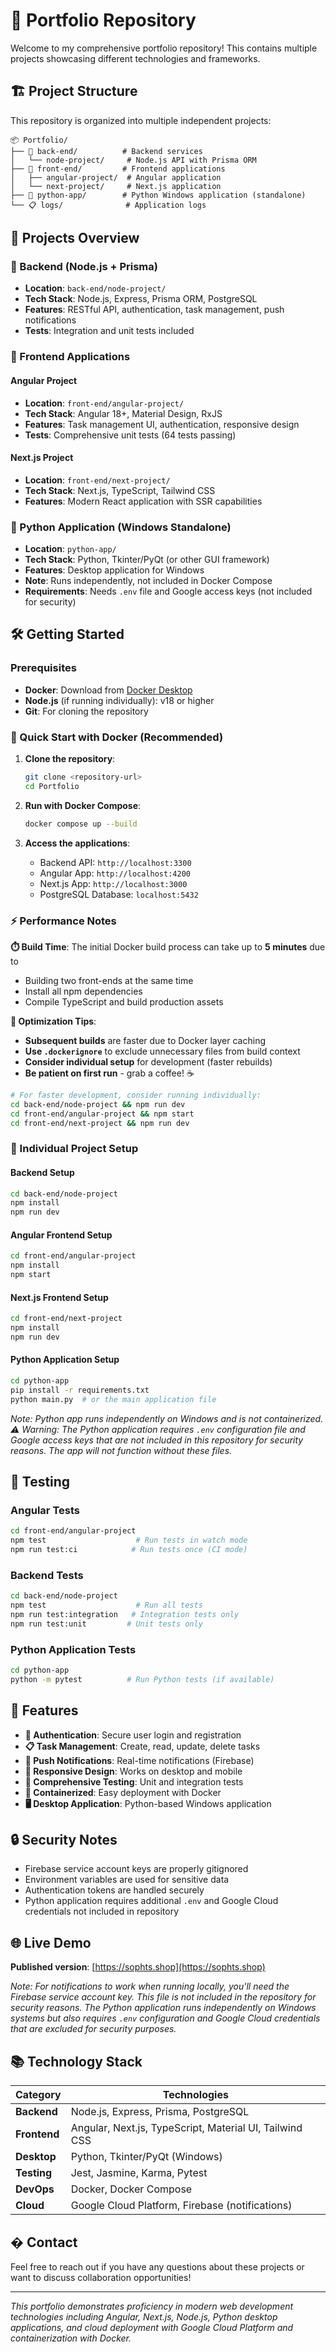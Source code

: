 # 📁 Portfolio Repository

Welcome to my comprehensive portfolio repository! This contains multiple projects showcasing different technologies and frameworks.

## 🏗️ Project Structure

This repository is organized into multiple independent projects:

```
📦 Portfolio/
├── 🔧 back-end/          # Backend services
│   └── node-project/     # Node.js API with Prisma ORM
├── 🎨 front-end/         # Frontend applications
│   ├── angular-project/  # Angular application
│   └── next-project/     # Next.js application
├── 🐍 python-app/        # Python Windows application (standalone)
└── 📋 logs/              # Application logs
```

## 🚀 Projects Overview

### 🔧 Backend (Node.js + Prisma)
- **Location**: `back-end/node-project/`
- **Tech Stack**: Node.js, Express, Prisma ORM, PostgreSQL
- **Features**: RESTful API, authentication, task management, push notifications
- **Tests**: Integration and unit tests included

### 🎨 Frontend Applications

#### Angular Project
- **Location**: `front-end/angular-project/`
- **Tech Stack**: Angular 18+, Material Design, RxJS
- **Features**: Task management UI, authentication, responsive design
- **Tests**: Comprehensive unit tests (64 tests passing)

#### Next.js Project
- **Location**: `front-end/next-project/`
- **Tech Stack**: Next.js, TypeScript, Tailwind CSS
- **Features**: Modern React application with SSR capabilities

### 🐍 Python Application (Windows Standalone)
- **Location**: `python-app/`
- **Tech Stack**: Python, Tkinter/PyQt (or other GUI framework)
- **Features**: Desktop application for Windows
- **Note**: Runs independently, not included in Docker Compose
- **Requirements**: Needs `.env` file and Google access keys (not included for security)

## 🛠️ Getting Started

### Prerequisites
- **Docker**: Download from [Docker Desktop](https://www.docker.com/products/docker-desktop/)
- **Node.js** (if running individually): v18 or higher
- **Git**: For cloning the repository

### 🐳 Quick Start with Docker (Recommended)

1. **Clone the repository**:
   ```bash
   git clone <repository-url>
   cd Portfolio
   ```

2. **Run with Docker Compose**:
   ```bash
   docker compose up --build
   ```

3. **Access the applications**:
   - Backend API: `http://localhost:3300`
   - Angular App: `http://localhost:4200`
   - Next.js App: `http://localhost:3000`
   - PostgreSQL Database: `localhost:5432`

### ⚡ Performance Notes

**⏱️ Build Time**: The initial Docker build process can take up to **5 minutes** due to
- Building two front-ends at the same time
- Install all npm dependencies
- Compile TypeScript and build production assets

**🚀 Optimization Tips**:
- **Subsequent builds** are faster due to Docker layer caching
- **Use `.dockerignore`** to exclude unnecessary files from build context
- **Consider individual setup** for development (faster rebuilds)
- **Be patient on first run** - grab a coffee! ☕

```bash
# For faster development, consider running individually:
cd back-end/node-project && npm run dev
cd front-end/angular-project && npm start
cd front-end/next-project && npm run dev
```

### 🔧 Individual Project Setup

#### Backend Setup
```bash
cd back-end/node-project
npm install
npm run dev
```

#### Angular Frontend Setup
```bash
cd front-end/angular-project
npm install
npm start
```

#### Next.js Frontend Setup
```bash
cd front-end/next-project
npm install
npm run dev
```

#### Python Application Setup
```bash
cd python-app
pip install -r requirements.txt
python main.py  # or the main application file
```
*Note: Python app runs independently on Windows and is not containerized.*
*⚠️ Warning: The Python application requires `.env` configuration file and Google access keys that are not included in this repository for security reasons. The app will not function without these files.*

## 🧪 Testing

### Angular Tests
```bash
cd front-end/angular-project
npm test                    # Run tests in watch mode
npm run test:ci            # Run tests once (CI mode)
```

### Backend Tests
```bash
cd back-end/node-project
npm test                    # Run all tests
npm run test:integration   # Integration tests only
npm run test:unit         # Unit tests only
```

### Python Application Tests
```bash
cd python-app
python -m pytest          # Run Python tests (if available)
```

## 📱 Features

- **🔐 Authentication**: Secure user login and registration
- **📋 Task Management**: Create, read, update, delete tasks
- **🔔 Push Notifications**: Real-time notifications (Firebase)
- **📱 Responsive Design**: Works on desktop and mobile
- **🧪 Comprehensive Testing**: Unit and integration tests
- **🐳 Containerized**: Easy deployment with Docker
- **🖥️ Desktop Application**: Python-based Windows application

## 🔒 Security Notes

- Firebase service account keys are properly gitignored
- Environment variables are used for sensitive data
- Authentication tokens are handled securely
- Python application requires additional `.env` and Google Cloud credentials not included in repository

## 🌐 Live Demo

**Published version**: [https://sophts.shop](https://sophts.shop)

*Note: For notifications to work when running locally, you'll need the Firebase service account key. This file is not included in the repository for security reasons. The Python application runs independently on Windows systems but also requires `.env` configuration and Google Cloud credentials that are excluded for security purposes.*

## 📚 Technology Stack

| Category | Technologies |
|----------|-------------|
| **Backend** | Node.js, Express, Prisma, PostgreSQL |
| **Frontend** | Angular, Next.js, TypeScript, Material UI, Tailwind CSS |
| **Desktop** | Python, Tkinter/PyQt (Windows) |
| **Testing** | Jest, Jasmine, Karma, Pytest |
| **DevOps** | Docker, Docker Compose |
| **Cloud** | Google Cloud Platform, Firebase (notifications) |


## � Contact

Feel free to reach out if you have any questions about these projects or want to discuss collaboration opportunities!

---

*This portfolio demonstrates proficiency in modern web development technologies including Angular, Next.js, Node.js, Python desktop applications, and cloud deployment with Google Cloud Platform and containerization with Docker.*

